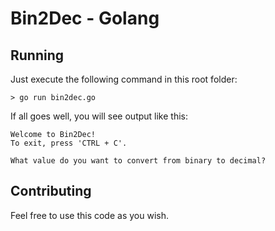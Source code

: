 # Bin2Dec - Golang

## Running

Just execute the following command in this root folder:
```
> go run bin2dec.go
```

If all goes well, you will see output like this:
```
Welcome to Bin2Dec!
To exit, press 'CTRL + C'.

What value do you want to convert from binary to decimal?
```

## Contributing

Feel free to use this code as you wish.